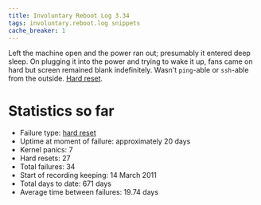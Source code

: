 ```yaml
---
title: Involuntary Reboot Log 3.34
tags: involuntary.reboot.log snippets
cache_breaker: 1
---
```


Left the machine open and the power ran out; presumably it entered deep sleep. On plugging it into the power and trying to wake it up, fans came on hard but screen remained blank indefinitely. Wasn't `ping`-able or `ssh`-able from the outside. [Hard reset](/wiki/Hard_reset).

# Statistics so far

-   Failure type: [hard reset](/wiki/hard_reset)
-   Uptime at moment of failure: approximately 20 days
-   Kernel panics: 7
-   Hard resets: 27
-   Total failures: 34
-   Start of recording keeping: 14 March 2011
-   Total days to date: 671 days
-   Average time between failures: 19.74 days
